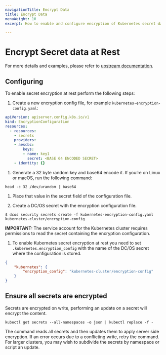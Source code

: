 ```yaml
---
navigationTitle: Encrypt Data
title: Encrypt Data
menuWeight: 10
excerpt: How to enable and configure encryption of Kubernetes secret data at rest.

---
```


<!-- This source repo for this topic is https://github.com/mesosphere/dcos-kubernetes-cluster -->

# Encrypt Secret data at Rest

For more details and examples, please refer to [upstream documentation](https://kubernetes.io/docs/tasks/administer-cluster/encrypt-data/).

## Configuring

To enable secret encryption at rest perform the following steps:

1. Create a new encryption config file, for example `kubernetes-encryption-config.yaml`:

```yaml
apiVersion: apiserver.config.k8s.io/v1
kind: EncryptionConfiguration
resources:
  - resources:
    - secrets
    providers:
    - aescbc:
        keys:
        - name: key1
          secret: <BASE 64 ENCODED SECRET>
    - identity: {}
```

1. Generate a 32 byte random key and base64 encode it. If you’re on Linux or macOS, run the following command:

```
head -c 32 /dev/urandom | base64
```

1. Place that value in the secret field of the configuration file.

1. Create a DC/OS secret with the encryption configuration file.

```shell
$ dcos security secrets create -f kubernetes-encryption-config.yaml kubernetes-cluster/encryption-config
```

<p class="message--important"><strong>IMPORTANT: </strong>The service account for the Kubernetes cluster requires permissions to read the secret containing the encryption configuration.</p>

1. To enable Kubernetes secret encryption at rest you need to set `.kubernetes.encryption_config` with the name of the DC/OS secret where the configuration is stored.

```json
{
    "kubernetes": {
        "encryption_config": "kubernetes-cluster/encryption-config"
    }
}
```

## Ensure all secrets are encrypted

Secrets are encrypted on write, performing an update on a secret will encrypt the content.

```
kubectl get secrets --all-namespaces -o json | kubectl replace -f -
```

The command reads all secrets and then updates them to apply server side encryption. If an error occurs due to a conflicting write, retry the command. For larger clusters, you may wish to subdivide the secrets by namespace or script an update.
